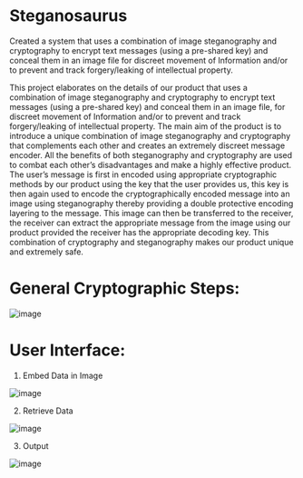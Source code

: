 # Steganosaurus
Created a system that uses a combination of image steganography and cryptography to encrypt text messages (using a pre-shared key) and conceal them in an image file for discreet movement of Information and/or to prevent and track forgery/leaking of intellectual property.

This project elaborates on the details of our product that uses a combination of image steganography and  cryptography to encrypt text messages (using a pre-shared key) and conceal them in an image file, for discreet movement of Information and/or to prevent and track forgery/leaking of intellectual property. The main aim of the product is to  introduce a unique combination of image steganography and  cryptography that complements each other and creates an extremely discreet message encoder. All the benefits of both steganography and cryptography are used to combat each other’s disadvantages and make a highly effective product. The user’s message is first in encoded using appropriate cryptographic methods by our product using the key that the user provides us, this key is then again used to encode the 
cryptographically encoded message into an image using steganography thereby providing a double protective encoding layering to the message. This image can then be transferred to the receiver, the receiver can extract the appropriate message from the image using our product provided the receiver has the appropriate decoding key. This combination of cryptography and steganography makes our product unique and extremely 
safe.

# General Cryptographic Steps:

![image](https://github.com/user-attachments/assets/95554753-d241-42dc-b2d1-89f876aa7b61)

# User Interface:

1. Embed Data in Image

![image](https://github.com/user-attachments/assets/d4f78388-c794-4817-bf3c-656c6bdee730)


2. Retrieve Data

![image](https://github.com/user-attachments/assets/2ab7c5b5-3798-4e71-9c26-400ee8643cd1)

3. Output

![image](https://github.com/user-attachments/assets/cc68d34d-70b0-46db-b2b0-e460ca17e94e)
